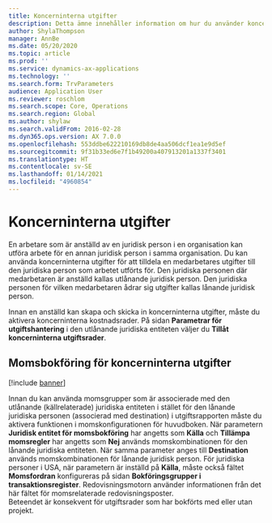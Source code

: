 ```yaml
---
title: Koncerninterna utgifter
description: Detta ämne innehåller information om hur du använder koncerninterna utgifter för att tilldela en medarbetares utgifter till den juridiska person som arbetet utförts för.
author: ShylaThompson
manager: AnnBe
ms.date: 05/20/2020
ms.topic: article
ms.prod: ''
ms.service: dynamics-ax-applications
ms.technology: ''
ms.search.form: TrvParameters
audience: Application User
ms.reviewer: roschlom
ms.search.scope: Core, Operations
ms.search.region: Global
ms.author: shylaw
ms.search.validFrom: 2016-02-28
ms.dyn365.ops.version: AX 7.0.0
ms.openlocfilehash: 553ddbe622210169db8de4aa506dcf1ea1e9d5ef
ms.sourcegitcommit: 9f31b33ed6e7f1b49200a407913201a1337f3401
ms.translationtype: HT
ms.contentlocale: sv-SE
ms.lasthandoff: 01/14/2021
ms.locfileid: "4960854"
---
```

# <a name="intercompany-expenses"></a>Koncerninterna utgifter

En arbetare som är anställd av en juridisk person i en organisation kan utföra arbete för en annan juridisk person i samma organisation. Du kan använda koncerninterna utgifter för att tilldela en medarbetares utgifter till den juridiska person som arbetet utförts för. Den juridiska personen där medarbetaren är anställd kallas utlånande juridisk person. Den juridiska personen för vilken medarbetaren ådrar sig utgifter kallas lånande juridisk person. 

Innan en anställd kan skapa och skicka in koncerninterna utgifter, måste du aktivera koncerninterna kostnadsrader. På sidan **Parametrar för utgiftshantering** i den utlånande juridiska entiteten väljer du **Tillåt koncerninterna utgiftsrader**. 

## <a name="tax-posting-for-intercompany-expenses"></a>Momsbokföring för koncerninterna utgifter

[!include [banner](../includes/banner.md)]

Innan du kan använda momsgrupper som är associerade med den utlånande (källrelaterade) juridiska entiteten i stället för den lånande juridiska personen (associerad med destination) i utgiftsrapporten måste du aktivera funktionen i momskonfigurationen för huvudboken. När parametern **Juridisk entitet för momsbokföring** har angetts som **Källa** och **Tillämpa momsregler** har angetts som **Nej** används momskombinationen för den lånande juridiska entiteten. När samma parameter anges till **Destination** används momskombinationen för lånande juridisk person. För juridiska personer i USA, när parametern är inställd på **Källa**, måste också fältet **Momsfordran** konfigureras på sidan **Bokföringsgrupper i transaktionsregister**. Redovisningsmotorn använder informationen från det här fältet för momsrelaterade redovisningsposter.   
Beteendet är konsekvent för utgiftsrader som har bokförts med eller utan projekt.  
